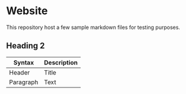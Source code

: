 # Website
This repository host a few sample markdown files for testing purposes. 

## Heading 2
| Syntax | Description |
| ----------- | ----------- |
| Header | Title |
| Paragraph | Text |
